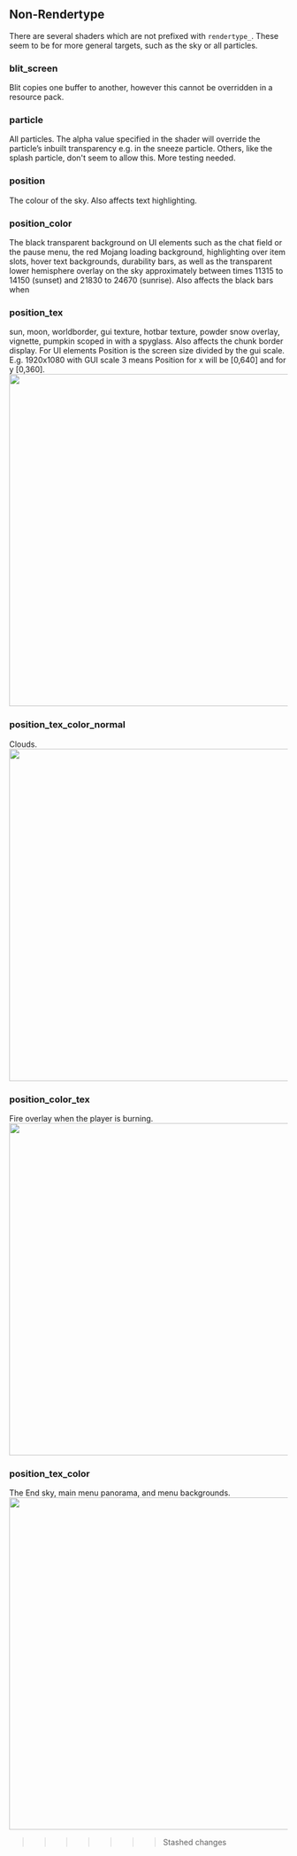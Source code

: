 ## Non-Rendertype
There are several shaders which are not prefixed with `rendertype_`. These seem to be for more general targets, such as the sky or all particles. 

### blit_screen 
Blit copies one buffer to another, however this cannot be overridden in a resource pack. 

### particle
All particles. The alpha value specified in the shader will override the particle’s inbuilt transparency e.g. in the sneeze particle. Others, like the splash particle, don't seem to allow this. More testing needed.

### position
The colour of the sky. Also affects text highlighting. 

### position_color
The black transparent background on UI elements such as the chat field or the pause menu, the red Mojang loading background, highlighting over item slots, hover text backgrounds, durability bars, as well as the transparent lower hemisphere overlay on the sky approximately between times 11315 to 14150 (sunset) and 21830 to 24670 (sunrise). Also affects the black bars when 

### position_tex
sun, moon, worldborder, gui texture, hotbar texture, powder snow overlay, vignette, pumpkin scoped in with a spyglass. Also affects the chunk border display. For UI elements Position is the screen size divided by the gui scale. E.g. 1920x1080 with GUI scale 3 means Position for x will be [0,640] and for y [0,360].  
<img src="https://github.com/McTsts/shaders/blob/main/images/position_tex.png" width=600>

### position_tex_color_normal 
Clouds.  
<img src="https://github.com/McTsts/shaders/blob/main/images/position_tex_color_normal.png" width=600>

### position_color_tex 
Fire overlay when the player is burning.  
<img src="https://github.com/McTsts/shaders/blob/main/images/position_color_tex.png" width=600>

### position_tex_color
The End sky, main menu panorama, and menu backgrounds.
<img src="https://github.com/McTsts/shaders/blob/main/images/position_tex_color.png" width=600>
>>>>>>> Stashed changes
